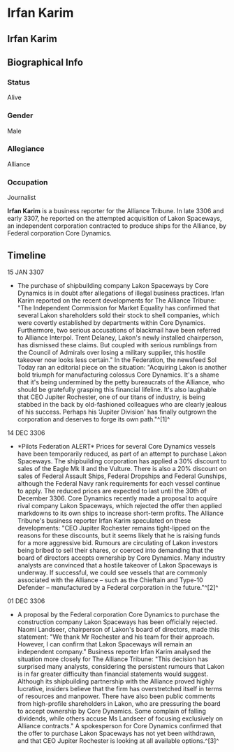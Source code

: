 # Irfan Karim
## Irfan Karim

		

## Biographical Info

### Status

Alive

### Gender

Male

### Allegiance

Alliance

### Occupation

Journalist

**Irfan Karim** is a business reporter for the Alliance Tribune. In late 3306 and early 3307, he reported on the attempted acquisition of Lakon Spaceways, an independent corporation contracted to produce ships for the Alliance, by Federal corporation Core Dynamics.

## Timeline

15 JAN 3307

- The purchase of shipbuilding company Lakon Spaceways by Core Dynamics is in doubt after allegations of illegal business practices. Irfan Karim reported on the recent developments for The Alliance Tribune: "The Independent Commission for Market Equality has confirmed that several Lakon shareholders sold their stock to shell companies, which were covertly established by departments within Core Dynamics. Furthermore, two serious accusations of blackmail have been referred to Alliance Interpol. Trent Delaney, Lakon's newly installed chairperson, has dismissed these claims. But coupled with serious rumblings from the Council of Admirals over losing a military supplier, this hostile takeover now looks less certain." In the Federation, the newsfeed Sol Today ran an editorial piece on the situation: "Acquiring Lakon is another bold triumph for manufacturing colossus Core Dynamics. It's a shame that it's being undermined by the petty bureaucrats of the Alliance, who should be gratefully grasping this financial lifeline. It's also laughable that CEO Jupiter Rochester, one of our titans of industry, is being stabbed in the back by old-fashioned colleagues who are clearly jealous of his success. Perhaps his 'Jupiter Division' has finally outgrown the corporation and deserves to forge its own path."^[1]^

14 DEC 3306

- \*Pilots Federation ALERT\*
Prices for several Core Dynamics vessels have been temporarily reduced, as part of an attempt to purchase Lakon Spaceways. The shipbuilding corporation has applied a 30% discount to sales of the Eagle Mk II and the Vulture. There is also a 20% discount on sales of Federal Assault Ships, Federal Dropships and Federal Gunships, although the Federal Navy rank requirements for each vessel continue to apply. The reduced prices are expected to last until the 30th of December 3306. Core Dynamics recently made a proposal to acquire rival company Lakon Spaceways, which rejected the offer then applied markdowns to its own ships to increase short-term profits. The Alliance Tribune's business reporter Irfan Karim speculated on these developments: "CEO Jupiter Rochester remains tight-lipped on the reasons for these discounts, but it seems likely that he is raising funds for a more aggressive bid. Rumours are circulating of Lakon investors being bribed to sell their shares, or coerced into demanding that the board of directors accepts ownership by Core Dynamics. Many industry analysts are convinced that a hostile takeover of Lakon Spaceways is underway. If successful, we could see vessels that are commonly associated with the Alliance – such as the Chieftain and Type-10 Defender – manufactured by a Federal corporation in the future."^[2]^

01 DEC 3306

- A proposal by the Federal corporation Core Dynamics to purchase the construction company Lakon Spaceways has been officially rejected. Naomi Landseer, chairperson of Lakon's board of directors, made this statement: "We thank Mr Rochester and his team for their approach. However, I can confirm that Lakon Spaceways will remain an independent company." Business reporter Irfan Karim analysed the situation more closely for The Alliance Tribune: "This decision has surprised many analysts, considering the persistent rumours that Lakon is in far greater difficulty than financial statements would suggest. Although its shipbuilding partnership with the Alliance proved highly lucrative, insiders believe that the firm has overstretched itself in terms of resources and manpower. There have also been public comments from high-profile shareholders in Lakon, who are pressuring the board to accept ownership by Core Dynamics. Some complain of falling dividends, while others accuse Ms Landseer of focusing exclusively on Alliance contracts." A spokesperson for Core Dynamics confirmed that the offer to purchase Lakon Spaceways has not yet been withdrawn, and that CEO Jupiter Rochester is looking at all available options.^[3]^